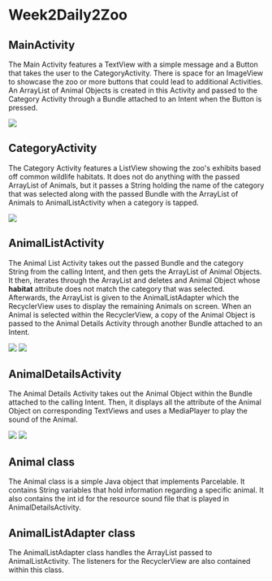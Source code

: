 # Week2Daily2Zoo

## MainActivity
The Main Activity features a TextView with a simple message and a Button that takes the user to the CategoryActivity.
There is space for an ImageView to showcase the zoo or more buttons that could lead to additional Activities. An ArrayList of Animal Objects is created in this Activity and passed to the Category Activity through a Bundle attached to an Intent when the Button is pressed.

![](homePage.png)

## CategoryActivity
The Category Activity features a ListView showing the zoo's exhibits based off common wildlife habitats. It does not do anything with the passed ArrayList of Animals, but it passes a String holding the name of the category that was selected along with the passed Bundle with the ArrayList of Animals to AnimalListActivity when a category is tapped.

![](categories.png)

## AnimalListActivity
The Animal List Activity takes out the passed Bundle and the category String from the calling Intent, and then gets the ArrayList of Animal Objects. It then, iterates through the ArrayList and deletes and Animal Object whose __habitat__ attribute does not match the category that was selected. Afterwards, the ArrayList is given to the AnimalListAdapter which the RecyclerView uses to display the remaining Animals on screen. When an Animal is selected within the RecyclerView, a copy of the Animal Object is passed to the Animal Details Activity through another Bundle attached to an Intent.

![](forestCategory.png) ![](tundraCategory.png)

## AnimalDetailsActivity
The Animal Details Activity takes out the Animal Object within the Bundle attached to the calling Intent. Then, it displays all the attribute of the Animal Object on corresponding TextViews and uses a MediaPlayer to play the sound of the Animal.

![](monkeyDetails.png) ![](polarBearDetails.png)

## Animal class
The Animal class is a simple Java object that implements Parcelable. It contains String variables that hold information regarding a specific animal. It also contains the int id for the resource sound file that is played in AnimalDetailsActivity.

## AnimalListAdapter class
The AnimalListAdapter class handles the ArrayList passed to AnimalListActivity. The listeners for the RecyclerView are also contained within this class.
